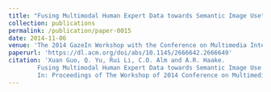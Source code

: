 ```yaml
---
title: "Fusing Multimodal Human Expert Data towards Semantic Image Use"
collection: publications
permalink: /publication/paper-0015
date: 2014-11-06
venue: 'The 2014 GazeIn Workshop with the Conference on Multimedia Interaction (ICMI 2014)'
paperurl: 'https://dl.acm.org/doi/abs/10.1145/2666642.2666649'
citation: 'Xuan Guo, Q. Yu, Rui Li, C.O. Alm and A.R. Haake.
        Fusing Multimodal Human Expert Data towards Semantic Image Use.
        In: Proceedings of The Workshop of 2014 Conference on Multimedia Interaction (ICMI 2014), 21--26, November 2014.'
---
```

